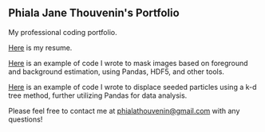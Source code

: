 ## Phiala Jane Thouvenin's Portfolio

My professional coding portfolio.

[Here](resume_PJT.pdf) is my resume.

[Here](surface_masking_demo.md) is an example of code I wrote to mask images based on foreground and background estimation, using Pandas, HDF5, and other tools.

[Here](particle_displacer_demo.md) is an example of code I wrote to displace seeded particles using a k-d tree method, further utilizing Pandas for data analysis. 

Please feel free to contact me at [phialathouvenin@gmail.com](mailto:phialathouvenin@gmail.com) with any questions!